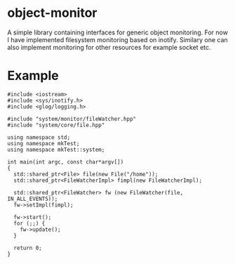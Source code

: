 object-monitor
==============

A simple library containing interfaces for generic object monitoring. For now I have implemented filesystem monitoring based on inotify. Similary one can also implement monitoring for other resources for example socket etc.

Example
========
```
#include <iostream>
#include <sys/inotify.h>
#include <glog/logging.h>

#include "system/monitor/fileWatcher.hpp"
#include "system/core/file.hpp"

using namespace std;
using namespace mkTest;
using namespace mkTest::system;

int main(int argc, const char*argv[])
{
  std::shared_ptr<File> file(new File("/home"));
  std::shared_ptr<FileWatcherImpl> fimpl(new FileWatcherImpl);

  std::shared_ptr<FileWatcher> fw (new FileWatcher(file, IN_ALL_EVENTS));
  fw->setImpl(fimpl);

  fw->start();
  for (;;) {
    fw->update();
  }
  
  return 0;
}
```
